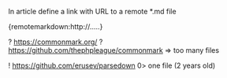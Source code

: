 
In article define a link with URL to a remote *.md file

{remotemarkdown:http://.....} 

? https://commonmark.org/
? https://github.com/thephpleague/commonmark => too many files

! https://github.com/erusev/parsedown 0> one file (2 years old)


